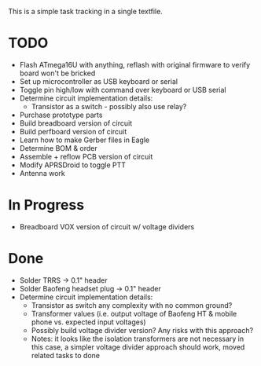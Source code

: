 This is a simple task tracking in a single textfile.

# TODO

- Flash ATmega16U with anything, reflash with original firmware to verify board won't be bricked
- Set up microcontroller as USB keyboard or serial
- Toggle pin high/low with command over keyboard or USB serial
- Determine circuit implementation details:
  - Transistor as a switch - possibly also use relay?
- Purchase prototype parts
- Build breadboard version of circuit
- Build perfboard version of circuit
- Learn how to make Gerber files in Eagle
- Determine BOM & order
- Assemble + reflow PCB version of circuit
- Modify APRSDroid to toggle PTT
- Antenna work

# In Progress

- Breadboard VOX version of circuit w/ voltage dividers

# Done

- Solder TRRS -> 0.1" header
- Solder Baofeng headset plug -> 0.1" header
- Determine circuit implementation details:
  - Transistor as switch any complexity with no common ground?  
  - Transformer values (i.e. output voltage of Baofeng HT & mobile phone vs. expected input voltages)
  - Possibly build voltage divider version?  Any risks with this approach?
  - Notes: it looks like the isolation transformers are not necessary in this case, a simpler voltage divider approach should work, moved related tasks to done
